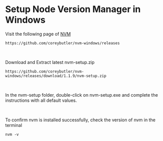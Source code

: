 # Setup Node Version Manager in Windows

Visit the following page of [NVM](https://github.com/coreybutler/nvm-windows/releases)

``` 
https://github.com/coreybutler/nvm-windows/releases
```
&nbsp;

Download and Extract latest nvm-setup.zip 
```
https://github.com/coreybutler/nvm-windows/releases/download/1.1.9/nvm-setup.zip
```
&nbsp;

In the nvm-setup folder, double-click on nvm-setup.exe and complete the instructions with all default values.

&nbsp;

To confirm nvm is installed successfully, check the version of nvm in the terminal

```
nvm -v
```
